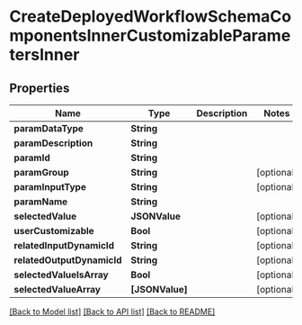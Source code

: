 # CreateDeployedWorkflowSchemaComponentsInnerCustomizableParametersInner

## Properties
Name | Type | Description | Notes
------------ | ------------- | ------------- | -------------
**paramDataType** | **String** |  | 
**paramDescription** | **String** |  | 
**paramId** | **String** |  | 
**paramGroup** | **String** |  | [optional] 
**paramInputType** | **String** |  | [optional] 
**paramName** | **String** |  | 
**selectedValue** | **JSONValue** |  | [optional] 
**userCustomizable** | **Bool** |  | [optional] 
**relatedInputDynamicId** | **String** |  | [optional] 
**relatedOutputDynamicId** | **String** |  | [optional] 
**selectedValueIsArray** | **Bool** |  | [optional] 
**selectedValueArray** | **[JSONValue]** |  | [optional] 

[[Back to Model list]](../README.md#documentation-for-models) [[Back to API list]](../README.md#documentation-for-api-endpoints) [[Back to README]](../README.md)



